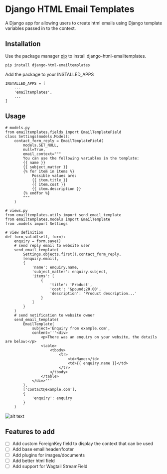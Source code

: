 # Django HTML Email Templates

A Django app for allowing users to create html emails using Django template variables
passed in to the context.


## Installation

Use the package manager [pip](https://pip.pypa.io/en/stable/) to install django-html-emailtemplates.

    pip install django-html-emailtemplates

Add the package to your INSTALLED_APPS

    INSTALLED_APPS = [
        ...
        'emailtemplates',
        ...
    ]


## Usage

    # models.py
    from emailtemplates.fields import EmailTemplateField
    class Settings(models.Model):
        contact_form_reply = EmailTemplateField(
            models.SET_NULL,
            null=True,
            email_context="""
            You can use the following variables in the template:
            {{ name }}
            {{ subject_matter }}
            {% for item in items %}
                Possible values are:
                {{ item.title }}
                {{ item.cost }}
                {{ item.description }}
            {% endfor %}
            """
        )

    # views.py
    from emailtemplates.utils import send_email_template
    from emailtemplates.models import EmailTemplate
    from .models import Settings

    # view definition
    def form_valid(self, form):
        enquiry = form.save()
        # send reply email to website user
        send_email_template(
            Settings.objects.first().contact_form_reply,
            [enquiry.email],
            {
                'name': enquiry.name,
                'subject_matter': enquiry.subject,
                'items': [
                    {
                        'title': 'Product',
                        'cost': '&pound;20.00',
                        'description': 'Product description...'
                    }
                ]
            }
        )
        # send notification to website owner
        send_email_template(
            EmailTemplate(
                subject='Enquiry from example.com',
                content='''<div>
                    <p>There was an enquiry on your website, the details are below:</p>
                    <table>
                        <tbody>
                            <tr>
                                <td>Name:</td>
                                <td>{{ enquiry.name }}</td>
                            </tr>
                        </tbody>
                    </table>
                </div>'''
            ),
            ['contact@example.com'],
            {
                'enquiry': enquiry
            }
        )


![alt text](https://github.com/RG1BB5/django-html-emailtemplates/blob/master/example-emailtemplate-field.png "Example EmailTemplateField")


## Features to add
- [ ] Add custom ForeignKey field to display the context that can be used
- [ ] Add base email header/footer
- [ ] Add plugins for images/documents
- [ ] Add better html field
- [ ] Add support for Wagtail StreamField
